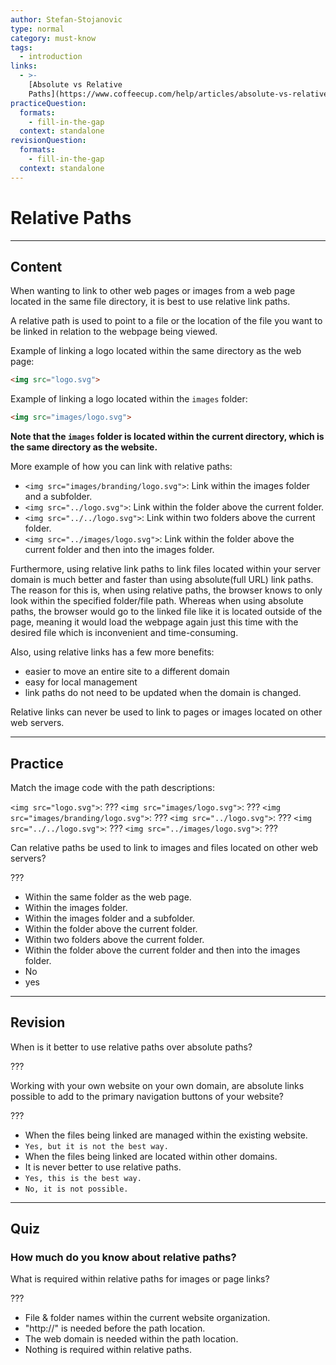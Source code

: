 ```yaml
---
author: Stefan-Stojanovic
type: normal
category: must-know
tags:
  - introduction
links:
  - >-
    [Absolute vs Relative
    Paths](https://www.coffeecup.com/help/articles/absolute-vs-relative-pathslinks/){article}
practiceQuestion:
  formats:
    - fill-in-the-gap
  context: standalone
revisionQuestion:
  formats:
    - fill-in-the-gap
  context: standalone
---
```


# Relative Paths


---

## Content

When wanting to link to other web pages or images from a web page located in the same file directory, it is best to use relative link paths.

A relative path is used to point to a file or the location of the file you want to be linked in relation to the webpage being viewed.

Example of linking a logo located within the same directory as the web page:

```html
<img src="logo.svg">
```

Example of linking a logo located within the `images` folder:

```html
<img src="images/logo.svg">
```

**Note that the `images` folder is located within the current directory, which is the same directory as the website.**

More example of how you can link with relative paths:

- `<img src="images/branding/logo.svg">`: Link within the images folder and a subfolder.
- `<img src="../logo.svg">`: Link within the folder above the current folder.  
- `<img src="../../logo.svg">`: Link within two folders above the current folder.  
- `<img src="../images/logo.svg">`: Link within the folder above the current folder and then into the images folder.

Furthermore, using relative link paths to link files located within your server domain is much better and faster than using absolute(full URL) link paths. The reason for this is, when using relative paths, the browser knows to only look within the specified folder/file path. Whereas when using absolute paths, the browser would go to the linked file like it is located outside of the page, meaning it would load the webpage again just this time with the desired file which is inconvenient and time-consuming.

Also, using relative links has a few more benefits:

- easier to move an entire site to a different domain
- easy for local management
- link paths do not need to be updated when the domain is changed.

Relative links can never be used to link to pages or images located on other web servers.


---

## Practice

Match the image code with the path descriptions:

`<img src="logo.svg">`: ???
`<img src="images/logo.svg">`: ???
`<img src="images/branding/logo.svg">`: ???
`<img src="../logo.svg">`: ???
`<img src="../../logo.svg">`: ???
`<img src="../images/logo.svg">`: ???

Can relative paths be used to link to images and files located on other web servers?

???

- Within the same folder as the web page.
- Within the images folder.
- Within the images folder and a subfolder.
- Within the folder above the current folder.  
- Within two folders above the current folder.  
- Within the folder above the current folder and then into the images folder.
- No 
- yes


---

## Revision

When is it better to use relative paths over absolute paths?

???

Working with your own website on your own domain, are absolute links possible to add to the primary navigation buttons of your website?

???

- When the files being linked are managed within the existing website.
- `Yes, but it is not the best way.`
- When the files being linked are located within other domains.
- It is never better to use relative paths.
- `Yes, this is the best way.`
- `No, it is not possible. `


---

## Quiz

### How much do you know about relative paths?


What is required within relative paths for images or page links?

???

- File & folder names within the current website organization.
- "http://" is needed before the path location.
- The web domain is needed within the path location.
- Nothing is required within relative paths.
